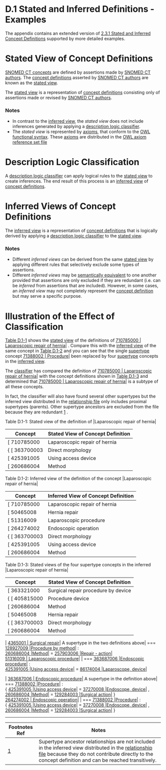 # D.1 Stated and Inferred Definitions - Examples

The appendix contains an extended version of [2.3.1 Stated and Inferred Concept Definitions](2.3.1-Stated-and-Inferred-Concept-Definitions_71172644.html) supported by more detailed examples. 

# Stated View of Concept Definitions

[SNOMED CT concepts](https://confluence.ihtsdotools.org/display/DOCGLOSS/SNOMED+CT+concept "Glossary link: SNOMED CT concepts") are defined by assertions made by [SNOMED CT authors](https://confluence.ihtsdotools.org/display/DOCGLOSS/SNOMED+CT+author "Glossary link: SNOMED CT authors"). The [concept definitions](https://confluence.ihtsdotools.org/display/DOCGLOSS/concept+definition "Glossary link: concept definitions") asserted by [SNOMED CT authors](https://confluence.ihtsdotools.org/display/DOCGLOSS/SNOMED+CT+author "Glossary link: SNOMED CT authors") are known as the [stated view](https://confluence.ihtsdotools.org/display/DOCGLOSS/stated+view "Glossary link: stated view").

The [stated view](https://confluence.ihtsdotools.org/display/DOCGLOSS/stated+view "Glossary link: stated view") is a representation of [concept definitions](https://confluence.ihtsdotools.org/display/DOCGLOSS/concept+definition "Glossary link: concept definitions") consisting only of assertions made or revised by [SNOMED CT authors](https://confluence.ihtsdotools.org/display/DOCGLOSS/SNOMED+CT author "Glossary link: SNOMED CT authors"). 

### Notes

  * In contrast to the [inferred view](https://confluence.ihtsdotools.org/display/DOCGLOSS/inferred+view "Glossary link: inferred view"), the  _stated view_ does not include inferences generated by applying a [description logic classifier](https://confluence.ihtsdotools.org/display/DOCGLOSS/description+logic+classifier "Glossary link: description logic classifier").
  * The  _stated view_ is represented by [axioms](https://confluence.ihtsdotools.org/display/DOCGLOSS/axiom "Glossary link: axioms"), that conform to the [OWL functional syntax](https://confluence.ihtsdotools.org/display/DOCGLOSS/OWL+functional+syntax "Glossary link: OWL functional syntax"). These [axioms](https://confluence.ihtsdotools.org/display/DOCGLOSS/axiom "Glossary link: axioms") are distributed in the [OWL axiom reference set file](https://confluence.ihtsdotools.org/display/DOCRELFMT/OWL+axiom+reference+set+file "Reference term: OWL axiom reference set file")

# Description Logic Classification

A [description logic classifier](https://confluence.ihtsdotools.org/display/DOCGLOSS/description+logic+classifier "Glossary link: description logic classifier") can apply logical rules to the [stated view](https://confluence.ihtsdotools.org/display/DOCGLOSS/stated+view "Glossary link: stated view") to create inferences. The end result of this process is an [inferred view](https://confluence.ihtsdotools.org/display/DOCGLOSS/inferred+view "Glossary link: inferred view") of [concept definitions](https://confluence.ihtsdotools.org/display/DOCGLOSS/concept+definition "Glossary link: concept definitions").

# Inferred Views of Concept Definitions

The [inferred view](https://confluence.ihtsdotools.org/display/DOCGLOSS/inferred+view "Glossary link: inferred view") is a representation of [concept definitions](https://confluence.ihtsdotools.org/display/DOCGLOSS/concept+definition "Glossary link: concept definitions") that is logically derived by applying a [description logic classifier](https://confluence.ihtsdotools.org/display/DOCGLOSS/description+logic+classifier "Glossary link: description logic classifier") to the [stated view](https://confluence.ihtsdotools.org/display/DOCGLOSS/stated+view "Glossary link: stated view"). 

### Notes

  * Different  _inferred views_ can be derived from the same [stated view](https://confluence.ihtsdotools.org/display/DOCGLOSS/stated+view "Glossary link: stated view") by applying different rules that selectively exclude some types of assertions. 
  * Different  _inferred views_ may be [semantically equivalent](https://confluence.ihtsdotools.org/display/DOCGLOSS/semantic+equivalence "Glossary link: semantic equivalence") to one another provided that assertions are only excluded if they are redundant (i.e. can be  _inferred_ from assertions that are included). However, in some cases, an  _inferred view_ may not completely represent the [concept definition](https://confluence.ihtsdotools.org/display/DOCGLOSS/concept+definition "Glossary link: concept definition") but may serve a specific purpose.

  

# Illustration of the Effect of Classification

[Table D.1-1](https://confluence.ihtsdotools.org/display/DOCRELFMT/D.1+Stated+and+Inferred+Definitions+-+Examples#Table-stated-view-procedures "Stated view of the definition of |Laparoscopic repair of hernia|_CZ:_MZ:_table class_wrapped_colgroup span_1_col span_1 /_col span_1 /_/colgroup_tbody_tr_td class_highlight-blue colspan_1 data-highlight-colour_blue rowspan_1_strong_Concept_/strong_/td_td class_highlight-blue colspan_1 data-highlight-colour_blue rowspan_1_strong_Stated View of Concept Definition_/strong_/td_/tr_tr_td rowspan_1 colspan_1_div class_content-wrapper_p_MN:concept ac_schema-version_1 ac_macro-id_cf3d098b-8167-41ef-98b8-0e81114ef913_ac_parameter ac_name_t_710785000 |Laparoscopic repair of hernia|_/ac_parameter_MZ:_/p_/div_/td_td rowspan_1 colspan_1_div class_content-wrapper_MN:scg-expression ac_schema-version_1 ac_macro-id_4a4622ab-6c24-494f-b3a4-80c08aaf03b7_ac_parameter ac_name_atlassian-macro-output-type_INLINE_/ac_parameter_CP:_ 71388002 |Procedure| _
            { 363700003 |Direct morphology| _ 414402003 |Hernial opening \(morphologic abnormality\)|, 
              425391005 |Using access device| _ 86174004 |Laparoscope, device|, 
              260686004 |Method| _ 257903006 |Repair - action| }") shows the [stated view](https://confluence.ihtsdotools.org/display/DOCGLOSS/stated+view "Glossary link: stated view") of the definitions of [ 710785000 | Laparoscopic repair of hernia|](http://snomed.info/id/710785000 "710785000 | Laparoscopic repair of hernia |") . Compare this with the [inferred view](https://confluence.ihtsdotools.org/display/DOCGLOSS/inferred+view "Glossary link: inferred view") of the same concept in [Table D.1-2](https://confluence.ihtsdotools.org/display/DOCRELFMT/D.1+Stated+and+Inferred+Definitions+-+Examples#Table-inferred-view-proc "Inferred view of the definition of the concept |Laparoscopic repair of hernia|_CZ:_MZ:_table class_wrapped_colgroup span_1_col span_1 /_col span_1 /_/colgroup_tbody_tr_td class_highlight-blue data-highlight-colour_blue rowspan_1 colspan_1_strong_Concept_/strong_/td_td class_highlight-blue data-highlight-colour_blue rowspan_1 colspan_1_strong_Inferred View of Concept Definition_/strong_/td_/tr_tr_td rowspan_1 colspan_1_div class_content-wrapper_p_MN:concept ac_schema-version_1 ac_macro-id_b3991ead-cb42-407d-9f24-4ba389ead476_ac_parameter ac_name_t_710785000 |Laparoscopic repair of hernia|_/ac_parameter_MZ:_/p_/div_/td_td rowspan_1 colspan_1_div class_content-wrapper_MN:scg-expression ac_schema-version_1 ac_macro-id_85f9ede9-2cfd-47be-8777-3658860d6ffa_ac_parameter ac_name_atlassian-macro-output-type_INLINE_/ac_parameter_CP:_ 363321000 |Surgical repair procedure by device| + 
    50465008 |Hernia repair| + 
    51316009 |Laparoscopic procedure| + 
    264274002 |Endoscopic operation| _
            { 363700003 |Direct morphology| _ 414402003 |Hernial opening \(morphologic abnormality\)|, 
              425391005 |Using access device| _ 86174004 |Laparoscope, device|, 
              260686004 |Method| _ 257903006 |Repair - action| }") and you can see that the single [supertype](https://confluence.ihtsdotools.org/display/DOCGLOSS/supertype "Glossary link: supertype") concept [ 71388002 | Procedure|](http://snomed.info/id/71388002 "71388002 | Procedure |") been replaced by four [supertype](https://confluence.ihtsdotools.org/display/DOCGLOSS/supertype "Glossary link: supertype") concepts in the [inferred view](https://confluence.ihtsdotools.org/display/DOCGLOSS/inferred+view "Glossary link: inferred view"). 

The [classifier](https://confluence.ihtsdotools.org/display/DOCGLOSS/classifier "Glossary link: classifier") has compared the definition of [ 710785000 | Laparoscopic repair of hernia|](http://snomed.info/id/710785000 "710785000 | Laparoscopic repair of hernia |") with the concept definitions shown in [Table D.1-3](https://confluence.ihtsdotools.org/display/DOCRELFMT/D.1+Stated+and+Inferred+Definitions+-+Examples#Table-stated-view-supertypes "Stated views of the four supertype concepts in the inferred |Laparoscopic repair of hernia|_CZ:_MZ:_table class_relative-table wrapped style_width_ 89.1053%;_colgroup span_1_col style_width_ 2.35745%; span_1 /_col style_width_ 16.4285%; span_1 /_col style_width_ 81.1846%; span_1 /_/colgroup_tbody_tr style_text-align_ left;_td class_highlight-blue style_text-align_ left; colspan_2 data-highlight-colour_blue rowspan_1_strong_Concept_/strong_/td_td class_highlight-blue style_text-align_ left; data-highlight-colour_blue rowspan_1 colspan_1_strong_Stated View of Concept Definition_/strong_/td_/tr_tr style_text-align_ left;_td style_text-align_ left; colspan_2 rowspan_1_div class_content-wrapper_p_MN:concept ac_schema-version_1 ac_macro-id_8a0a189b-5d0b-47f6-b43e-9a68f0f66ce6_ac_parameter ac_name_t_363321000 |Surgical repair procedure by device|_/ac_parameter_MZ:_/p_/div_/td_td style_text-align_ left; rowspan_1 colspan_1_div class_content-wrapper_MN:scg-expression ac_schema-version_1 ac_macro-id_ee74bf52-521f-4b1c-a6aa-d8b5ec6d2f00_ac_parameter ac_name_atlassian-macro-output-type_INLINE_/ac_parameter_CP:_ 4365001 |Surgical repair| _
            { 405815000 |Procedure device| _ 49062001 |Device|, 
              260686004 |Method| _ 257903006 |Repair - action| }_CZ:_MZ:_/div_/td_/tr_tr style_text-align_ left;_td colspan_2 rowspan_1_div class_content-wrapper_p_MN:concept ac_schema-version_1 ac_macro-id_7be041d5-6cda-4934-b2ca-4fac127949fb_ac_parameter ac_name_t_50465008 |Hernia repair|_/ac_parameter_MZ:_/p_/div_/td_td colspan_1 rowspan_1_div class_content-wrapper_MN:scg-expression ac_schema-version_1 ac_macro-id_157cd29a-f4b8-4612-8985-95eb539da101_ac_parameter ac_name_atlassian-macro-output-type_INLINE_/ac_parameter_CP:_ 4365001 |Surgical repair| _
            { 363700003 |Direct morphology| _ 414402003 |Hernial opening \(morphologic abnormality\)|, 
              260686004 |Method| _ 257903006 |Repair - action| }_CZ:_MZ:_/div_/td_/tr_tr style_text-align_ left;_td rowspan_1 colspan_1_br /_/td_td class_highlight-grey data-highlight-colour_grey rowspan_1 colspan_1_div class_content-wrapper_p_MN:concept ac_schema-version_1 ac_macro-id_5b1dbe4c-84ef-4309-bb49-fccf2495b7c9_ac_parameter ac_name_t_4365001 |Surgical repair|_/ac_parameter_MZ:_/p_p_A supertype in the two definitions above_/p_/div_/td_td class_highlight-grey colspan_1 data-highlight-colour_grey rowspan_1_div class_content-wrapper_MN:scg-expression ac_schema-version_1 ac_macro-id_c0445108-b2f3-42ea-8969-a5bbc53fdbe5_ac_parameter ac_name_atlassian-macro-output-type_INLINE_/ac_parameter_CP:_ 128927009 |Procedure by method| _
        260686004 |Method| _ 257903006 |Repair - action|_CZ:_MZ:_/div_/td_/tr_tr style_text-align_ left;_td colspan_2 rowspan_1_div class_content-wrapper_p_MN:concept ac_schema-version_1 ac_macro-id_23a52c0e-b296-493b-b467-b06b861612d6_ac_parameter ac_name_t_51316009 |Laparoscopic procedure|_/ac_parameter_MZ:_/p_/div_/td_td colspan_1 rowspan_1_div class_content-wrapper_MN:scg-expression ac_schema-version_1 ac_macro-id_e4d00620-d848-4ebc-9040-cb8d9d05f529_ac_parameter ac_name_atlassian-macro-output-type_INLINE_/ac_parameter_CP:_ 363687006 |Endoscopic procedure| _
        425391005 |Using access device| _ 86174004 |Laparoscope, device|_CZ:_MZ:_/div_/td_/tr_tr style_text-align_ left;_td colspan_1 rowspan_1_div class_content-wrapper_p_br /_/p_/div_/td_td class_highlight-grey colspan_1 data-highlight-colour_grey rowspan_1_div class_content-wrapper_p_MN:concept ac_schema-version_1 ac_macro-id_8d5c2216-1c86-4161-b3b0-211d822aa92e_ac_parameter ac_name_t_363687006 |Endoscopic procedure| _/ac_parameter_MZ:_/p_p_span_A supertype in the definition above_/span_/p_/div_/td_td class_highlight-grey colspan_1 data-highlight-colour_grey rowspan_1_div class_content-wrapper_MN:scg-expression ac_schema-version_1 ac_macro-id_f83afd86-cfd0-4718-a8eb-2ca1f760205c_ac_parameter ac_name_atlassian-macro-output-type_INLINE_/ac_parameter_CP:_ 71388002 |Procedure| _
            { 425391005 |Using access device| _ 37270008 |Endoscope, device|, 
              260686004 |Method| _ 129284003 |Surgical action| }_CZ:_MZ:_/div_/td_/tr_tr style_text-align_ left;_td colspan_2 rowspan_1_div class_content-wrapper_p_MN:concept ac_schema-version_1 ac_macro-id_ed43c7a4-5534-48fb-a60b-bbf3b5c0266c_ac_parameter ac_name_t_264274002 |Endoscopic operation|_/ac_parameter_MZ:_/p_/div_/td_td colspan_1 rowspan_1_div class_content-wrapper_MN:scg-expression ac_schema-version_1 ac_macro-id_b40d9aaa-22c7-4c8a-8897-0993b63b0537_ac_parameter ac_name_atlassian-macro-output-type_INLINE_/ac_parameter_CP:_ 71388002 |Procedure| _
            { 425391005 |Using access device| _ 37270008 |Endoscope, device|, 
              260686004 |Method| _ 129284003 |Surgical action| }") and determined that [ 710785000 | Laparoscopic repair of hernia|](http://snomed.info/id/710785000 "710785000 | Laparoscopic repair of hernia |") is a subtype of all these concepts. 

In fact, the classifier will also have found several other supertypes but the inferred view distributed in the [relationship file](https://confluence.ihtsdotools.org/display/DOCRELFMT/relationship+file "Reference term: relationship file") only includes proximal supertypes (parents). Other supertype ancestors are excluded from the file because they are redundant [1](https://confluence.ihtsdotools.org/display/DOCRELFMT/D.1+Stated+and+Inferred+Definitions+-+Examples#Footnote1 "Footnote: Click here to display the footnote") . 

Table D.1-1: Stated view of the definition of |Laparoscopic repair of hernia|

**Concept**| **Stated View of Concept Definition**  
---|---  
[ 710785000 | Laparoscopic repair of hernia|](http://snomed.info/id/710785000 "710785000 | Laparoscopic repair of hernia |") |  ===  [ 71388002 |Procedure|](http://snomed.info/id/71388002 "71388002 | Procedure |") :  
{  [ 363700003 |Direct morphology|](http://snomed.info/id/363700003 "363700003 | Direct morphology |") =  [ 414402003 |Hernial opening (morphologic abnormality)|](http://snomed.info/id/414402003 "414402003 | Hernial opening \(morphologic abnormality\) |") ,   
[ 425391005 |Using access device|](http://snomed.info/id/425391005 "425391005 | Using access device |") =  [ 86174004 |Laparoscope, device|](http://snomed.info/id/86174004 "86174004 | Laparoscope, device |") ,   
[ 260686004 |Method|](http://snomed.info/id/260686004 "260686004 | Method |") =  [ 257903006 |Repair - action|](http://snomed.info/id/257903006 "257903006 | Repair - action |") }  
  
Table D.1-2: Inferred view of the definition of the concept |Laparoscopic repair of hernia|

**Concept**| **Inferred View of Concept Definition**  
---|---  
[ 710785000 | Laparoscopic repair of hernia|](http://snomed.info/id/710785000 "710785000 | Laparoscopic repair of hernia |") |  ===  [ 363321000 |Surgical repair procedure by device|](http://snomed.info/id/363321000 "363321000 | Surgical repair procedure by device |") \+   
[ 50465008 |Hernia repair|](http://snomed.info/id/50465008 "50465008 | Hernia repair |") \+   
[ 51316009 |Laparoscopic procedure|](http://snomed.info/id/51316009 "51316009 | Laparoscopic procedure |") \+   
[ 264274002 |Endoscopic operation|](http://snomed.info/id/264274002 "264274002 | Endoscopic operation |") :  
{  [ 363700003 |Direct morphology|](http://snomed.info/id/363700003 "363700003 | Direct morphology |") =  [ 414402003 |Hernial opening (morphologic abnormality)|](http://snomed.info/id/414402003 "414402003 | Hernial opening \(morphologic abnormality\) |") ,   
[ 425391005 |Using access device|](http://snomed.info/id/425391005 "425391005 | Using access device |") =  [ 86174004 |Laparoscope, device|](http://snomed.info/id/86174004 "86174004 | Laparoscope, device |") ,   
[ 260686004 |Method|](http://snomed.info/id/260686004 "260686004 | Method |") =  [ 257903006 |Repair - action|](http://snomed.info/id/257903006 "257903006 | Repair - action |") }  
  
Table D.1-3: Stated views of the four supertype concepts in the inferred |Laparoscopic repair of hernia|

**Concept**| **Stated View of Concept Definition**  
---|---  
[ 363321000 | Surgical repair procedure by device|](http://snomed.info/id/363321000 "363321000 | Surgical repair procedure by device |") |  ===  [ 4365001 |Surgical repair|](http://snomed.info/id/4365001 "4365001 | Surgical repair |") :  
{  [ 405815000 |Procedure device|](http://snomed.info/id/405815000 "405815000 | Procedure device |") =  [ 49062001 |Device|](http://snomed.info/id/49062001 "49062001 | Device |") ,   
[ 260686004 |Method|](http://snomed.info/id/260686004 "260686004 | Method |") =  [ 257903006 |Repair - action|](http://snomed.info/id/257903006 "257903006 | Repair - action |") }  
[ 50465008 | Hernia repair|](http://snomed.info/id/50465008 "50465008 | Hernia repair |") |  ===  [ 4365001 |Surgical repair|](http://snomed.info/id/4365001 "4365001 | Surgical repair |") :  
{  [ 363700003 |Direct morphology|](http://snomed.info/id/363700003 "363700003 | Direct morphology |") =  [ 414402003 |Hernial opening (morphologic abnormality)|](http://snomed.info/id/414402003 "414402003 | Hernial opening \(morphologic abnormality\) |") ,   
[ 260686004 |Method|](http://snomed.info/id/260686004 "260686004 | Method |") =  [ 257903006 |Repair - action|](http://snomed.info/id/257903006 "257903006 | Repair - action |") }  
  
|  [ 4365001 | Surgical repair|](http://snomed.info/id/4365001 "4365001 | Surgical repair |") A supertype in the two definitions above|  ===  [ 128927009 |Procedure by method|](http://snomed.info/id/128927009 "128927009 | Procedure by method |") :  
[ 260686004 |Method|](http://snomed.info/id/260686004 "260686004 | Method |") =  [ 257903006 |Repair - action|](http://snomed.info/id/257903006 "257903006 | Repair - action |")  
[ 51316009 | Laparoscopic procedure|](http://snomed.info/id/51316009 "51316009 | Laparoscopic procedure |") |  ===  [ 363687006 |Endoscopic procedure|](http://snomed.info/id/363687006 "363687006 | Endoscopic procedure |") :  
[ 425391005 |Using access device|](http://snomed.info/id/425391005 "425391005 | Using access device |") =  [ 86174004 |Laparoscope, device|](http://snomed.info/id/86174004 "86174004 | Laparoscope, device |")  
  
|  [ 363687006 | Endoscopic procedure|](http://snomed.info/id/363687006 "363687006 | Endoscopic procedure |") A supertype in the definition above|  ===  [ 71388002 |Procedure|](http://snomed.info/id/71388002 "71388002 | Procedure |") :  
{  [ 425391005 |Using access device|](http://snomed.info/id/425391005 "425391005 | Using access device |") =  [ 37270008 |Endoscope, device|](http://snomed.info/id/37270008 "37270008 | Endoscope, device |") ,   
[ 260686004 |Method|](http://snomed.info/id/260686004 "260686004 | Method |") =  [ 129284003 |Surgical action|](http://snomed.info/id/129284003 "129284003 | Surgical action |") }  
[ 264274002 | Endoscopic operation|](http://snomed.info/id/264274002 "264274002 | Endoscopic operation |") |  ===  [ 71388002 |Procedure|](http://snomed.info/id/71388002 "71388002 | Procedure |") :  
{  [ 425391005 |Using access device|](http://snomed.info/id/425391005 "425391005 | Using access device |") =  [ 37270008 |Endoscope, device|](http://snomed.info/id/37270008 "37270008 | Endoscope, device |") ,   
[ 260686004 |Method|](http://snomed.info/id/260686004 "260686004 | Method |") =  [ 129284003 |Surgical action|](http://snomed.info/id/129284003 "129284003 | Surgical action |") }  
  
  

* * *

Footnotes Ref | Notes  
---|---  
[1](https://confluence.ihtsdotools.org/display/DOCRELFMT/D.1+Stated+and+Inferred+Definitions+-+Examples#FootnoteMarker1-0 "Footnote: Click to return to reference in text") |  Supertype ancestor relationships are not included in the inferred view distributed in the [relationship file](https://confluence.ihtsdotools.org/display/DOCRELFMT/relationship+file "Reference term: relationship file") because they do not contribute directly to the concept definition and can be reached transitively. 

